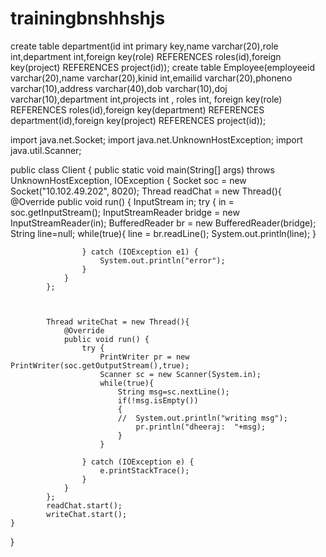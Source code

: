 # trainingbnshhshjs
create table department(id int primary key,name varchar(20),role int,department int,foreign key(role) REFERENCES roles(id),foreign key(project) REFERENCES project(id));
create table Employee(employeeid varchar(20),name varchar(20),kinid int,emailid varchar(20),phoneno varchar(10),address varchar(40),dob varchar(10),doj varchar(10),department int,projects int , roles int, foreign key(role) REFERENCES roles(id),foreign key(department) REFERENCES department(id),foreign key(project) REFERENCES project(id));


import java.net.Socket;
import java.net.UnknownHostException;
import java.util.Scanner;

public class Client {
	public static void main(String[] args) throws UnknownHostException, IOException {
			Socket soc = new Socket("10.102.49.202", 8020);
			Thread readChat = new Thread(){
				@Override
				public void run() {
					InputStream in;
					try {
						in = soc.getInputStream();
						InputStreamReader bridge = new InputStreamReader(in);
						BufferedReader br = new BufferedReader(bridge);
						String line=null;
							while(true){
										line = br.readLine();
										System.out.println(line);
							}
						
					} catch (IOException e1) {
						System.out.println("error");
					}
				}
			};
			
			
			
			Thread writeChat = new Thread(){
				@Override
				public void run() {
					try {
						PrintWriter pr = new PrintWriter(soc.getOutputStream(),true);
						Scanner sc = new Scanner(System.in);
						while(true){
							String msg=sc.nextLine();
							if(!msg.isEmpty())
							{
							//	System.out.println("writing msg");
								pr.println("dheeraj:  "+msg);
							}
						}
						
					} catch (IOException e) {
						e.printStackTrace();
					}
				}
			};
			readChat.start();
			writeChat.start();
	}
}
